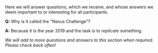 <!--
.. title: Frequently Asked Questions
.. slug: faq
.. date: 2019-09-16 23:46:51 UTC+02:00
.. tags:
.. category:
.. link:
.. description:
.. type: text
.. author: Christopher Arndt
-->

Here we will answer questions, which we receive, and whose answers we deem important to or
interesting for all participants.


**Q:** Why is it called the "Nexus Challenge"?

**A:** Because it is the year 2019 and the task is to *replicate* something.



*We will add to more questions and answers to this section when required. Please check back often!*
